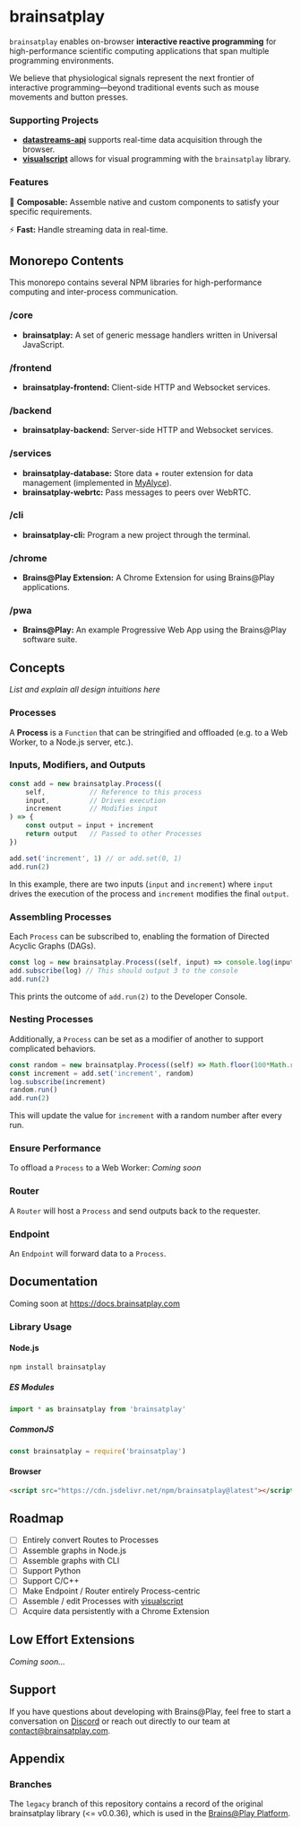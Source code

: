 # brainsatplay
`brainsatplay` enables on-browser **interactive reactive programming** for high-performance scientific computing applications that span multiple programming environments. 

We believe that physiological signals represent the next frontier of interactive programming—beyond traditional events such as mouse movements and button presses.

### Supporting Projects
- [**datastreams-api**](https://github.com/brainsatplay/datastreams-api) supports real-time data acquisition through the browser.
- [**visualscript**](https://github.com/brainsatplay/visualscript) allows for visual programming with the `brainsatplay` library.

### Features
🧩 **Composable:** Assemble native and custom components to satisfy your specific requirements.

⚡ **Fast:** Handle streaming data in real-time.

## Monorepo Contents
This monorepo contains several NPM libraries for high-performance computing and inter-process communication.

### /core
- **brainsatplay:** A set of generic message handlers written in Universal JavaScript.

### /frontend
- **brainsatplay-frontend:** Client-side HTTP and Websocket services.

### /backend
- **brainsatplay-backend:** Server-side HTTP and Websocket services.

### /services
- **brainsatplay-database:** Store data + router extension for data management (implemented in [MyAlyce](https://github.com/MyAlyce/myalyce)).
- **brainsatplay-webrtc:** Pass messages to peers over WebRTC.

### /cli
- **brainsatplay-cli:** Program a new project through the terminal.

### /chrome
- **Brains@Play Extension:** A Chrome Extension for using Brains@Play applications.

### /pwa
- **Brains@Play:** An example Progressive Web App using the Brains@Play software suite.

## Concepts
*List and explain all design intuitions here*

### Processes
A **Process** is a `Function` that can be stringified and offloaded (e.g. to a Web Worker, to a Node.js server, etc.).

### Inputs, Modifiers, and Outputs
```javascript
const add = new brainsatplay.Process((
    self,           // Reference to this process
    input,          // Drives execution
    increment       // Modifies input
) => {
    const output = input + increment
    return output   // Passed to other Processes
})

add.set('increment', 1) // or add.set(0, 1)
add.run(2)
```

In this example, there are two inputs (`input` and `increment`) where `input` drives the execution of the process and `increment` modifies the final `output`. 

### Assembling Processes
Each `Process` can be subscribed to, enabling the formation of Directed Acyclic Graphs (DAGs).

```javascript
const log = new brainsatplay.Process((self, input) => console.log(input))
add.subscribe(log) // This should output 3 to the console
add.run(2)
```

This prints the outcome of `add.run(2)` to the Developer Console.

### Nesting Processes
Additionally, a `Process` can be set as a modifier of another to support  complicated behaviors.
```javascript
const random = new brainsatplay.Process((self) => Math.floor(100*Math.random()))
const increment = add.set('increment', random)
log.subscribe(increment)
random.run()
add.run(2)
```

This will update the value for `increment` with a random number after every run.

### Ensure Performance
To offload a `Process` to a Web Worker:
*Coming soon*

### Router
A `Router` will host a `Process` and send outputs back to the requester.

### Endpoint
An `Endpoint` will forward data to a `Process`.

## Documentation
Coming soon at https://docs.brainsatplay.com

### Library Usage
#### Node.js
```bash
npm install brainsatplay
``` 

##### ES Modules
```javascript
import * as brainsatplay from 'brainsatplay'
```

##### CommonJS
```javascript
const brainsatplay = require('brainsatplay')
``` 

#### Browser
```html
<script src="https://cdn.jsdelivr.net/npm/brainsatplay@latest"></script>
```

## Roadmap
- [ ] Entirely convert Routes to Processes
- [ ] Assemble graphs in Node.js
- [ ] Assemble graphs with CLI
- [ ] Support Python
- [ ] Support C/C++
- [ ] Make Endpoint / Router entirely Process-centric
- [ ] Assemble / edit Processes with [visualscript](https://github.com/brainsatplay/visualscript)
- [ ] Acquire data persistently with a Chrome Extension

## Low Effort Extensions
*Coming soon...*


## Support
If you have questions about developing with Brains@Play, feel free to start a conversation on [Discord](https://discord.gg/tQ8P79tw8j) or reach out directly to our team at [contact@brainsatplay.com](mailto:contact@brainsatplay.com).


## Appendix
### Branches
The `legacy` branch of this repository contains a record of the original brainsatplay library (<= v0.0.36), which is used in the [Brains@Play Platform](https://github.com/brainsatplay/platform).

